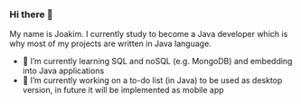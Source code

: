 ### Hi there 👋
My name is Joakim. I currently study to become a Java developer which is why most of my projects are written in Java language.

- 🌱 I’m currently learning SQL and noSQL (e.g. MongoDB) and embedding into Java applications
- 🔭 I’m currently working on a to-do list (in Java) to be used as desktop version, in future it will be implemented as mobile app


<!--
**JBJavadev/JBJavadev** is a ✨ _special_ ✨ repository because its `README.md` (this file) appears on your GitHub profile.

Here are some ideas to get you started:

- 🔭 I’m currently working on ...
- 🌱 I’m currently learning ...
- 👯 I’m looking to collaborate on ...
- 🤔 I’m looking for help with ...
- 💬 Ask me about ...
- 📫 How to reach me: ...
- 😄 Pronouns: ...
- ⚡ Fun fact: ...
-->
